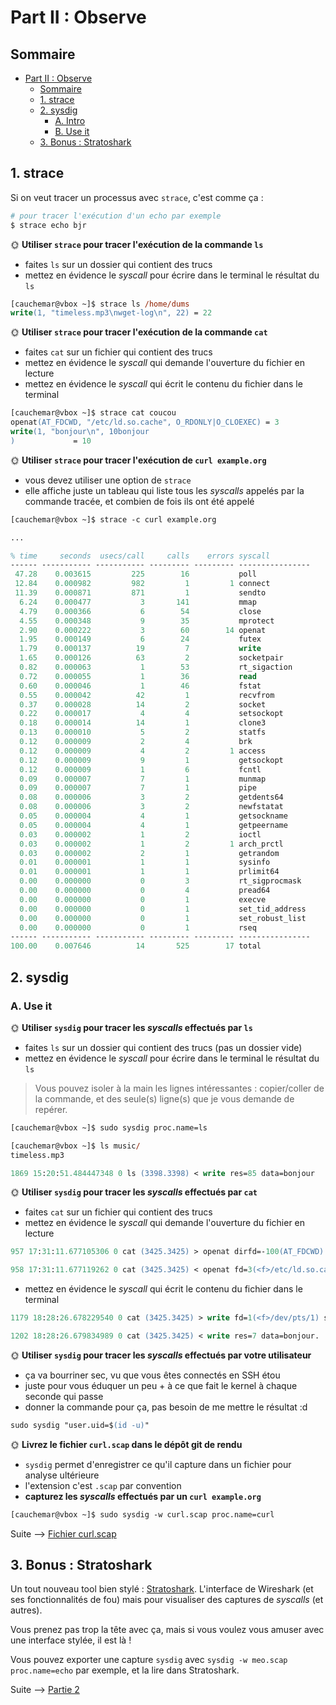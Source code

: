
# Part II : Observe 
## Sommaire

- [Part II : Observe](#part-ii--observe)
  - [Sommaire](#sommaire)
  - [1. strace](#1-strace)
  - [2. sysdig](#2-sysdig)
    - [A. Intro](#a-intro)
    - [B. Use it](#b-use-it)
  - [3. Bonus : Stratoshark](#3-bonus--stratoshark)

## 1. strace

Si on veut tracer un processus avec `strace`, c'est comme ça :

```bash
# pour tracer l'exécution d'un echo par exemple
$ strace echo bjr
```

🌞 **Utiliser `strace` pour tracer l'exécution de la commande `ls`**

- faites `ls` sur un dossier qui contient des trucs
- mettez en évidence le *syscall* pour écrire dans le terminal le résultat du `ls`
```ps
[cauchemar@vbox ~]$ strace ls /home/dums
write(1, "timeless.mp3\nwget-log\n", 22) = 22
```

🌞 **Utiliser `strace` pour tracer l'exécution de la commande `cat`**

- faites `cat` sur un fichier qui contient des trucs
- mettez en évidence le *syscall* qui demande l'ouverture du fichier en lecture
- mettez en évidence le *syscall* qui écrit le contenu du fichier dans le terminal
```ps
[cauchemar@vbox ~]$ strace cat coucou
openat(AT_FDCWD, "/etc/ld.so.cache", O_RDONLY|O_CLOEXEC) = 3
write(1, "bonjour\n", 10bonjour
)             = 10
```

🌞 **Utiliser `strace` pour tracer l'exécution de `curl example.org`**

- vous devez utiliser une option de `strace`
- elle affiche juste un tableau qui liste tous les *syscalls*  appelés par la commande tracée, et combien de fois ils ont été appelé
```ps
[cauchemar@vbox ~]$ strace -c curl example.org

... 

% time     seconds  usecs/call     calls    errors syscall
------ ----------- ----------- --------- --------- ----------------
 47.28    0.003615         225        16           poll
 12.84    0.000982         982         1         1 connect
 11.39    0.000871         871         1           sendto
  6.24    0.000477           3       141           mmap
  4.79    0.000366           6        54           close
  4.55    0.000348           9        35           mprotect
  2.90    0.000222           3        60        14 openat
  1.95    0.000149           6        24           futex
  1.79    0.000137          19         7           write
  1.65    0.000126          63         2           socketpair
  0.82    0.000063           1        53           rt_sigaction
  0.72    0.000055           1        36           read
  0.60    0.000046           1        46           fstat
  0.55    0.000042          42         1           recvfrom
  0.37    0.000028          14         2           socket
  0.22    0.000017           4         4           setsockopt
  0.18    0.000014          14         1           clone3
  0.13    0.000010           5         2           statfs
  0.12    0.000009           2         4           brk
  0.12    0.000009           4         2         1 access
  0.12    0.000009           9         1           getsockopt
  0.12    0.000009           1         6           fcntl
  0.09    0.000007           7         1           munmap
  0.09    0.000007           7         1           pipe
  0.08    0.000006           3         2           getdents64
  0.08    0.000006           3         2           newfstatat
  0.05    0.000004           4         1           getsockname
  0.05    0.000004           4         1           getpeername
  0.03    0.000002           1         2           ioctl
  0.03    0.000002           1         2         1 arch_prctl
  0.03    0.000002           2         1           getrandom
  0.01    0.000001           1         1           sysinfo
  0.01    0.000001           1         1           prlimit64
  0.00    0.000000           0         3           rt_sigprocmask
  0.00    0.000000           0         4           pread64
  0.00    0.000000           0         1           execve
  0.00    0.000000           0         1           set_tid_address
  0.00    0.000000           0         1           set_robust_list
  0.00    0.000000           0         1           rseq
------ ----------- ----------- --------- --------- ----------------
100.00    0.007646          14       525        17 total
``` 

## 2. sysdig

### A. Use it

🌞 **Utiliser `sysdig` pour tracer les *syscalls*  effectués par `ls`**

- faites `ls` sur un dossier qui contient des trucs (pas un dossier vide)
- mettez en évidence le *syscall* pour écrire dans le terminal le résultat du `ls`

> Vous pouvez isoler à la main les lignes intéressantes : copier/coller de la commande, et des seule(s) ligne(s) que je vous demande de repérer.

```ps
[cauchemar@vbox ~]$ sudo sysdig proc.name=ls

[cauchemar@vbox ~]$ ls music/
timeless.mp3

1869 15:20:51.484447348 0 ls (3398.3398) < write res=85 data=bonjour  .[0m.[01;31msysdig-0.39.0-x86_64.rpm.[0m  .[01;36mtimeless.mp3.[0m  wget
```

🌞 **Utiliser `sysdig` pour tracer les *syscalls*  effectués par `cat`**

- faites `cat` sur un fichier qui contient des trucs
- mettez en évidence le *syscall* qui demande l'ouverture du fichier en lecture
```ps
957 17:31:11.677105306 0 cat (3425.3425) > openat dirfd=-100(AT_FDCWD) name=/etc/ld.so.cache flags=4097(O_RDONLY|O_CLOEXEC) mode=0

958 17:31:11.677119262 0 cat (3425.3425) < openat fd=3(<f>/etc/ld.so.cache) dirfd=-100(AT_FDCWD) name=/etc/ld.so.cache flags=4097(O_RDONLY|O_CLOEXEC) mode=0 dev=FD00 ino=132200
```
- mettez en évidence le *syscall* qui écrit le contenu du fichier dans le terminal
```ps
1179 18:28:26.678229540 0 cat (3425.3425) > write fd=1(<f>/dev/pts/1) size=7

1202 18:28:26.679834989 0 cat (3425.3425) < write res=7 data=bonjour.
```



🌞 **Utiliser `sysdig` pour tracer les *syscalls*  effectués par votre utilisateur**

- ça va bourriner sec, vu que vous êtes connectés en SSH étou
- juste pour vous éduquer un peu + à ce que fait le kernel à chaque seconde qui passe
- donner la commande pour ça, pas besoin de me mettre le résultat :d

```ps
sudo sysdig "user.uid=$(id -u)"
```
🌞 **Livrez le fichier `curl.scap` dans le dépôt git de rendu**

- `sysdig` permet d'enregistrer ce qu'il capture dans un fichier pour analyse ultérieure
- l'extension c'est `.scap` par convention
- **capturez les *syscalls*  effectués par un `curl example.org`**

```ps
[cauchemar@vbox ~]$ sudo sysdig -w curl.scap proc.name=curl
```

Suite --> [Fichier curl.scap](./curl.scap)

## 3. Bonus : Stratoshark

Un tout nouveau tool bien stylé : [Stratoshark](https://wiki.wireshark.org/Stratoshark). L'interface de Wireshark (et ses fonctionnalités de fou) mais pour visualiser des captures de *syscalls*  (et autres).

Vous prenez pas trop la tête avec ça, mais si vous voulez vous amuser avec une interface stylée, il est là !

Vous pouvez exporter une capture `sysdig` avec `sysdig -w meo.scap proc.name=echo` par exemple, et la lire dans Stratoshark. 

Suite --> [Partie 2](./part2.md)
